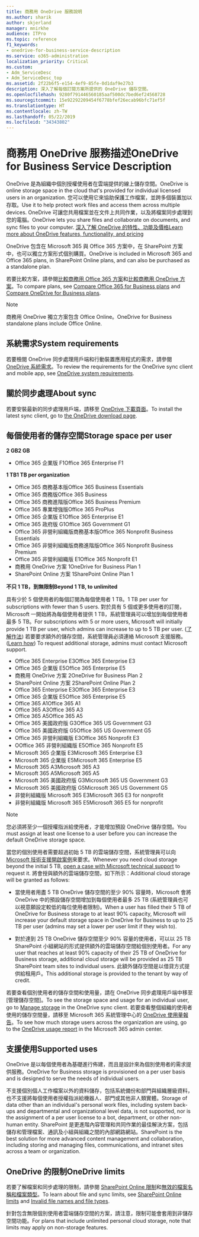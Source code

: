 ```yaml
---
title: 商務用 OneDrive 服務說明
ms.author: sharik
author: skjerland
manager: mnirkhe
audience: ITPro
ms.topic: reference
f1_keywords:
- onedrive-for-business-service-description
ms.service: o365-administration
localization_priority: Critical
ms.custom:
- Adm_ServiceDesc
- Adm_ServiceDesc_top
ms.assetid: 2f22b6f5-e154-4ef9-85fe-0d1daf9e27b3
description: 深入了解每個訂閱方案所提供的 OneDrive 儲存空間。
ms.openlocfilehash: 9280f791446560185aaf500dc7bed6ef24568728
ms.sourcegitcommit: 15e92292209454f6778bfef26ecab96bfc71ef5f
ms.translationtype: HT
ms.contentlocale: zh-TW
ms.lasthandoff: 05/22/2019
ms.locfileid: "34343802"
---
```

# <a name="onedrive-for-business-service-description"></a><span data-ttu-id="d92e0-103">商務用 OneDrive 服務描述</span><span class="sxs-lookup"><span data-stu-id="d92e0-103">OneDrive for Business Service Description</span></span>

<span data-ttu-id="d92e0-104">OneDrive 是為組織中個別授權使用者在雲端提供的線上儲存空間。</span><span class="sxs-lookup"><span data-stu-id="d92e0-104">OneDrive is online storage space in the cloud that's provided for individual licensed users in an organization.</span></span> <span data-ttu-id="d92e0-105">您可以使用它來協助保護工作檔案，並跨多個裝置加以存取。</span><span class="sxs-lookup"><span data-stu-id="d92e0-105">Use it to help protect work files and access them across multiple devices.</span></span> <span data-ttu-id="d92e0-106">OneDrive 可讓您共用檔案並在文件上共同作業，以及將檔案同步處理到您的電腦。</span><span class="sxs-lookup"><span data-stu-id="d92e0-106">OneDrive lets you share files and collaborate on documents, and sync files to your computer.</span></span> [<span data-ttu-id="d92e0-107">深入了解 OneDrive 的特性、功能及價格</span><span class="sxs-lookup"><span data-stu-id="d92e0-107">Learn more about OneDrive features, functionality, and pricing</span></span>](https://go.microsoft.com/fwlink/?linkid=850345) 
  
<span data-ttu-id="d92e0-108">OneDrive 包含在 Microsoft 365 與 Office 365 方案中，在 SharePoint 方案中，也可以獨立方案形式個別購買。</span><span class="sxs-lookup"><span data-stu-id="d92e0-108">OneDrive is included in Microsoft 365 and Office 365 plans, in SharePoint Online plans, and can also be purchased as a standalone plan.</span></span> 
    
<span data-ttu-id="d92e0-109">若要比較方案，請參閱[比較商務用 Office 365 方案](https://go.microsoft.com/fwlink/?linkid=799177)和[比較商務用 OneDrive 方案](https://products.office.com/zh-TW/onedrive-for-business/compare-onedrive-for-business-plans)。</span><span class="sxs-lookup"><span data-stu-id="d92e0-109">To compare plans, see [Compare Office 365 for Business plans](https://go.microsoft.com/fwlink/?linkid=799177) and [Compare OneDrive for Business plans](https://products.office.com/en-us/onedrive-for-business/compare-onedrive-for-business-plans).</span></span> 
  
> [!NOTE]
> <span data-ttu-id="d92e0-110">商務用 OneDrive 獨立方案包含 Office Online。</span><span class="sxs-lookup"><span data-stu-id="d92e0-110">OneDrive for Business standalone plans include Office Online.</span></span> 
  
## <a name="system-requirements"></a><span data-ttu-id="d92e0-111">系統需求</span><span class="sxs-lookup"><span data-stu-id="d92e0-111">System requirements</span></span>

<span data-ttu-id="d92e0-112">若要檢閱 OneDrive 同步處理用戶端和行動裝置應用程式的需求，請參閱 [OneDrive 系統需求](https://go.microsoft.com/fwlink/?linkid=837584)。</span><span class="sxs-lookup"><span data-stu-id="d92e0-112">To review the requirements for the OneDrive sync client and mobile app, see [OneDrive system requirements](https://go.microsoft.com/fwlink/?linkid=837584).</span></span>
  
## <a name="about-sync"></a><span data-ttu-id="d92e0-113">關於同步處理</span><span class="sxs-lookup"><span data-stu-id="d92e0-113">About sync</span></span>

<span data-ttu-id="d92e0-114">若要安裝最新的同步處理用戶端，請移至 [OneDrive 下載頁面](https://onedrive.live.com/about/download/)。</span><span class="sxs-lookup"><span data-stu-id="d92e0-114">To install the latest sync client, go to [the OneDrive download page](https://onedrive.live.com/about/download/).</span></span> 
  
## <a name="storage-space-per-user"></a><span data-ttu-id="d92e0-115">每個使用者的儲存空間</span><span class="sxs-lookup"><span data-stu-id="d92e0-115">Storage space per user</span></span>

<span data-ttu-id="d92e0-116">**2 GB**</span><span class="sxs-lookup"><span data-stu-id="d92e0-116">**2 GB**</span></span>

- <span data-ttu-id="d92e0-117">Office 365 企業版 F1</span><span class="sxs-lookup"><span data-stu-id="d92e0-117">Office 365 Enterprise F1</span></span>

<span data-ttu-id="d92e0-118">**1 TB**</span><span class="sxs-lookup"><span data-stu-id="d92e0-118">**1 TB per organization**</span></span>

- <span data-ttu-id="d92e0-119">Office 365 商務基本版</span><span class="sxs-lookup"><span data-stu-id="d92e0-119">Office 365 Business Essentials</span></span>
- <span data-ttu-id="d92e0-120">Office 365 商務版</span><span class="sxs-lookup"><span data-stu-id="d92e0-120">Office 365 Business</span></span>
- <span data-ttu-id="d92e0-121">Office 365 商務進階版</span><span class="sxs-lookup"><span data-stu-id="d92e0-121">Office 365 Business Premium</span></span>
- <span data-ttu-id="d92e0-122">Office 365 專業增強版</span><span class="sxs-lookup"><span data-stu-id="d92e0-122">Office 365 ProPlus</span></span>
- <span data-ttu-id="d92e0-123">Office 365 企業版 E1</span><span class="sxs-lookup"><span data-stu-id="d92e0-123">Office 365 Enterprise E1</span></span>
- <span data-ttu-id="d92e0-124">Office 365 政府版 G1</span><span class="sxs-lookup"><span data-stu-id="d92e0-124">Office 365 Government G1</span></span>
- <span data-ttu-id="d92e0-125">Office 365 非營利組織版商務基本版</span><span class="sxs-lookup"><span data-stu-id="d92e0-125">Office 365 Nonprofit Business Essentials</span></span>
- <span data-ttu-id="d92e0-126">Office 365 非營利組織版商務進階版</span><span class="sxs-lookup"><span data-stu-id="d92e0-126">Office 365 Nonprofit Business Premium</span></span>
- <span data-ttu-id="d92e0-127">Office 365 非營利組織版 E1</span><span class="sxs-lookup"><span data-stu-id="d92e0-127">Office 365 Nonprofit E1</span></span>
- <span data-ttu-id="d92e0-128">商務用 OneDrive 方案 1</span><span class="sxs-lookup"><span data-stu-id="d92e0-128">OneDrive for Business Plan 1</span></span>
- <span data-ttu-id="d92e0-129">SharePoint Online 方案 1</span><span class="sxs-lookup"><span data-stu-id="d92e0-129">SharePoint Online Plan 1</span></span>

<span data-ttu-id="d92e0-130">**不只 1 TB，到無限制**</span><span class="sxs-lookup"><span data-stu-id="d92e0-130">**Beyond 1 TB, to unlimited**</span></span>
 
<span data-ttu-id="d92e0-131">具有少於 5 個使用者的每個訂閱為每個使用者 1 TB。</span><span class="sxs-lookup"><span data-stu-id="d92e0-131">1 TB per user for subscriptions with fewer than 5 users.</span></span> <span data-ttu-id="d92e0-132">對於具有 5 個或更多使用者的訂閱，Microsoft 一開始將為每個使用者提供 1 TB，系統管理員可以增加到每個使用者最多 5 TB。</span><span class="sxs-lookup"><span data-stu-id="d92e0-132">For subscriptions with 5 or more users, Microsoft will initially provide 1 TB per user, which admins can increase to up to 5 TB per user.</span></span> <span data-ttu-id="d92e0-133">([了解作法](/onedrive/set-default-storage-space)) 若要要求額外的儲存空間，系統管理員必須連絡 Microsoft 支援服務。</span><span class="sxs-lookup"><span data-stu-id="d92e0-133">([Learn how](/onedrive/set-default-storage-space)) To request additional storage, admins must contact Microsoft support.</span></span> 

- <span data-ttu-id="d92e0-134">Office 365 Enterprise E3</span><span class="sxs-lookup"><span data-stu-id="d92e0-134">Office 365 Enterprise E3</span></span>
- <span data-ttu-id="d92e0-135">Office 365 企業版 E5</span><span class="sxs-lookup"><span data-stu-id="d92e0-135">Office 365 Enterprise E5</span></span>
- <span data-ttu-id="d92e0-136">商務用 OneDrive 方案 2</span><span class="sxs-lookup"><span data-stu-id="d92e0-136">OneDrive for Business Plan 2</span></span>
- <span data-ttu-id="d92e0-137">SharePoint Online 方案 2</span><span class="sxs-lookup"><span data-stu-id="d92e0-137">SharePoint Online Plan 2</span></span>
- <span data-ttu-id="d92e0-138">Office 365 Enterprise E3</span><span class="sxs-lookup"><span data-stu-id="d92e0-138">Office 365 Enterprise E3</span></span>
- <span data-ttu-id="d92e0-139">Office 365 企業版 E5</span><span class="sxs-lookup"><span data-stu-id="d92e0-139">Office 365 Enterprise E5</span></span>
- <span data-ttu-id="d92e0-140">Office 365 A1</span><span class="sxs-lookup"><span data-stu-id="d92e0-140">Office 365 A1</span></span>
- <span data-ttu-id="d92e0-141">Office 365 A3</span><span class="sxs-lookup"><span data-stu-id="d92e0-141">Office 365 A3</span></span>
- <span data-ttu-id="d92e0-142">Office 365 A5</span><span class="sxs-lookup"><span data-stu-id="d92e0-142">Office 365 A5</span></span>
- <span data-ttu-id="d92e0-143">Office 365 美國政府版 G3</span><span class="sxs-lookup"><span data-stu-id="d92e0-143">Office 365 US Government G3</span></span>
- <span data-ttu-id="d92e0-144">Office 365 美國政府版 G5</span><span class="sxs-lookup"><span data-stu-id="d92e0-144">Office 365 US Government G5</span></span>
- <span data-ttu-id="d92e0-145">Office 365 非營利組織版 E3</span><span class="sxs-lookup"><span data-stu-id="d92e0-145">Office 365 Nonprofit E3</span></span> 
- <span data-ttu-id="d92e0-146">OOffice 365 非營利組織版 E5</span><span class="sxs-lookup"><span data-stu-id="d92e0-146">Office 365 Nonprofit E5</span></span> 
- <span data-ttu-id="d92e0-147">Microsoft 365 企業版 E3</span><span class="sxs-lookup"><span data-stu-id="d92e0-147">Microsoft 365 Enterprise E3</span></span>
- <span data-ttu-id="d92e0-148">Microsoft 365 企業版 E5</span><span class="sxs-lookup"><span data-stu-id="d92e0-148">Microsoft 365 Enterprise E5</span></span>
- <span data-ttu-id="d92e0-149">Microsoft 365 A3</span><span class="sxs-lookup"><span data-stu-id="d92e0-149">Microsoft 365 A3</span></span>
- <span data-ttu-id="d92e0-150">Microsoft 365 A5</span><span class="sxs-lookup"><span data-stu-id="d92e0-150">Microsoft 365 A5</span></span>
- <span data-ttu-id="d92e0-151">Microsoft 365 美國政府版 G3</span><span class="sxs-lookup"><span data-stu-id="d92e0-151">Microsoft 365 US Government G3</span></span>
- <span data-ttu-id="d92e0-152">Microsoft 365 美國政府版 G5</span><span class="sxs-lookup"><span data-stu-id="d92e0-152">Microsoft 365 US Government G5</span></span>
- <span data-ttu-id="d92e0-153">非營利組織版 Microsoft 365 E3</span><span class="sxs-lookup"><span data-stu-id="d92e0-153">Microsoft 365 E3 for nonprofit</span></span>
- <span data-ttu-id="d92e0-154">非營利組織版 Microsoft 365 E5</span><span class="sxs-lookup"><span data-stu-id="d92e0-154">Microsoft 365 E5 for nonprofit</span></span>

  
> [!NOTE]
> <span data-ttu-id="d92e0-155">您必須將至少一個授權指派給使用者，才能增加預設 OneDrive 儲存空間。</span><span class="sxs-lookup"><span data-stu-id="d92e0-155">You must assign at least one license to a user before you can increase the default OneDrive storage space.</span></span> 
  
<span data-ttu-id="d92e0-156">當您的個別使用者需要超過初始 5 TB 的雲端儲存空間，系統管理員可以向 [Microsoft 技術支援開啟案例](https://go.microsoft.com/fwlink/?linkid=869559)來要求。</span><span class="sxs-lookup"><span data-stu-id="d92e0-156">Whenever you need cloud storage beyond the initial 5 TB, [open a case with Microsoft technical support](https://go.microsoft.com/fwlink/?linkid=869559) to request it.</span></span> <span data-ttu-id="d92e0-157">將會授與額外的雲端儲存空間，如下所示：</span><span class="sxs-lookup"><span data-stu-id="d92e0-157">Additional cloud storage will be granted as follows:</span></span> 
  
- <span data-ttu-id="d92e0-158">當使用者用盡 5 TB OneDrive 儲存空間的至少 90% 容量時，Microsoft 會將 OneDrive 中的預設儲存空間增加到每個使用者最多 25 TB (系統管理員也可以視意願設定較低的每位使用者限制)。</span><span class="sxs-lookup"><span data-stu-id="d92e0-158">When a user has filled their 5 TB of OneDrive for Business storage to at least 90% capacity, Microsoft will increase your default storage space in OneDrive for Business to up to 25 TB per user (admins may set a lower per user limit if they wish to).</span></span> 
    
- <span data-ttu-id="d92e0-159">對於達到 25 TB OneDrive 儲存空間至少 90% 容量的使用者，可以以 25 TB SharePoint 小組網站的形式提供額外的雲端儲存空間給個別使用者。</span><span class="sxs-lookup"><span data-stu-id="d92e0-159">For any user that reaches at least 90% capacity of their 25 TB of OneDrive for Business storage, additional cloud storage will be provided as 25 TB SharePoint team sites to individual users.</span></span> <span data-ttu-id="d92e0-160">此額外儲存空間是以借貸方式提供給租用戶。</span><span class="sxs-lookup"><span data-stu-id="d92e0-160">This additional storage is provided to the tenant by way of credit.</span></span>
    
<span data-ttu-id="d92e0-161">若要查看個別使用者的儲存空間和使用量，請在 OneDrive 同步處理用戶端中移至 [管理儲存空間][](https://support.office.com/article/31519161-059C-4764-B6F8-F5CD29F7FE68)。</span><span class="sxs-lookup"><span data-stu-id="d92e0-161">To see the storage space and usage for an individual user, go to [Manage storage](https://support.office.com/article/31519161-059C-4764-B6F8-F5CD29F7FE68) in the OneDrive sync client.</span></span> <span data-ttu-id="d92e0-162">若要查看整個組織的使用者使用的儲存空間量，請移至 Microsoft 365 系統管理中心的 [OneDrive 使用量報告](/office365/admin/activity-reports/onedrive-for-business-usage)。</span><span class="sxs-lookup"><span data-stu-id="d92e0-162">To see how much storage users across the organization are using, go to the [OneDrive usage report](/office365/admin/activity-reports/onedrive-for-business-usage) in the Microsoft 365 admin center.</span></span> 
   
## <a name="supported-uses"></a><span data-ttu-id="d92e0-163">支援使用</span><span class="sxs-lookup"><span data-stu-id="d92e0-163">Supported uses</span></span>

<span data-ttu-id="d92e0-164">OneDrive 是以每個使用者為基礎進行佈建，而且是設計來為個別使用者的需求提供服務。</span><span class="sxs-lookup"><span data-stu-id="d92e0-164">OneDrive for Business storage is provisioned on a per user basis and is designed to serve the needs of individual users.</span></span>
  
<span data-ttu-id="d92e0-165">不支援個別個人工作檔案以外的資料儲存，包括系統備份和部門與組織層級資料，也不支援將每個使用者授權指派給機器人、部門或其他非人類實體。</span><span class="sxs-lookup"><span data-stu-id="d92e0-165">Storage of data other than an individual's personal work files, including system back-ups and departmental and organizational level data, is not supported, nor is the assignment of a per user license to a bot, department, or other non-human entity.</span></span> <span data-ttu-id="d92e0-166">SharePoint 是更進階內容管理和共同作業的最佳解決方案，包括儲存和管理檔案、通訊及小組與組織之間的內部網路網站。</span><span class="sxs-lookup"><span data-stu-id="d92e0-166">SharePoint is the best solution for more advanced content management and collaboration, including storing and managing files, communications, and intranet sites across a team or organization.</span></span>
  
## <a name="onedrive-limits"></a><span data-ttu-id="d92e0-167">OneDrive 的限制</span><span class="sxs-lookup"><span data-stu-id="d92e0-167">OneDrive limits</span></span>

<span data-ttu-id="d92e0-168">若要了解檔案和同步處理的限制，請參閱 [SharePoint Online 限制](/office365/servicedescriptions/sharepoint-online-service-description/sharepoint-online-limits)和[無效的檔案名稱和檔案類型](https://support.office.com/article/64883a5d-228e-48f5-b3d2-eb39e07630fa)。</span><span class="sxs-lookup"><span data-stu-id="d92e0-168">To learn about file and sync limits, see [SharePoint Online limits](/office365/servicedescriptions/sharepoint-online-service-description/sharepoint-online-limits) and [Invalid file names and file types](https://support.office.com/article/64883a5d-228e-48f5-b3d2-eb39e07630fa).</span></span>
  
<span data-ttu-id="d92e0-169">針對包含無限個別使用者雲端儲存空間的方案，請注意，限制可能會套用到非儲存空間功能。</span><span class="sxs-lookup"><span data-stu-id="d92e0-169">For plans that include unlimited personal cloud storage, note that limits may apply on non-storage features.</span></span> 
  

